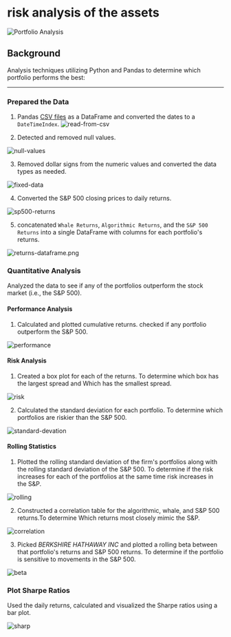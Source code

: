 # risk analysis of the assets

![Portfolio Analysis](Images/portfolio-analysis.png)

## Background

Analysis techniques utilizing Python and Pandas to determine which portfolio performs the best:  

-------

### Prepared the Data

1. Pandas [CSV files](Resources) as a DataFrame and converted the dates to a `DateTimeIndex`.
![read-from-csv](Images/read-data-1.png)

2. Detected and removed null values.

 ![null-values](Images/remove-null.png)

3. Removed dollar signs from the numeric values and converted the data types as needed.

![fixed-data](Images/sp500-without.png)

4. Converted the S&P 500 closing prices to daily returns.

![sp500-returns](Images/sp500-daily-return.png)

5. concatenated `Whale Returns`, `Algorithmic Returns`, and the `S&P 500 Returns` into a single DataFrame with columns for each portfolio's returns.

  ![returns-dataframe.png](Images/returns-dataframe.png)
  
### Quantitative Analysis

Analyzed the data to see if any of the portfolios outperform the stock market (i.e., the S&P 500).

#### Performance Analysis

1. Calculated and plotted cumulative returns. checked if any portfolio outperform the S&P 500.

![performance](Images/performance.png)

#### Risk Analysis

1. Created a box plot for each of the returns. To determine which box has the largest spread and Which has the smallest spread.

![risk](Images/risk.png)

2. Calculated the standard deviation for each portfolio. To determine which portfolios are riskier than the S&P 500.

![standard-devation](Images/std-comprae.png)

#### Rolling Statistics

1. Plotted the rolling standard deviation of the firm's portfolios along with the rolling standard deviation of the S&P 500. To determine if the risk increases for each of the portfolios at the same time risk increases in the S&P.

![rolling](Images/rolling-1.png)

2. Constructed a correlation table for the algorithmic, whale, and S&P 500 returns.To determine Which returns most closely mimic the S&P.

![correlation](Images/correlation.png)

3. Picked *BERKSHIRE HATHAWAY INC* and plotted a rolling beta between that portfolio's returns and S&P 500 returns. To determine if the portfolio is sensitive to movements in the S&P 500.

![beta](Images/beta.png)

### Plot Sharpe Ratios

Used the daily returns, calculated and visualized the Sharpe ratios using a bar plot.

![sharp](Images/sharp-ratio.png)
